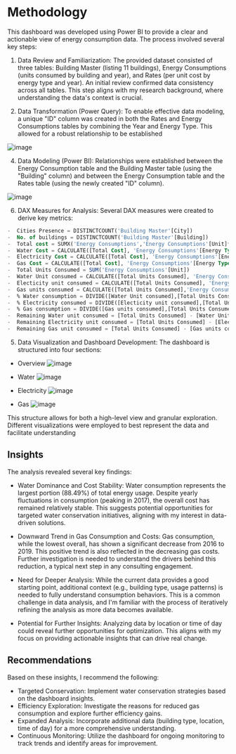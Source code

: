 # Methodology
This dashboard was developed using Power BI to provide a clear and actionable view of energy consumption data. The process involved several key steps:

1. Data Review and Familiarization:  The provided dataset consisted of three tables: Building Master (listing 11 buildings), Energy Consumptions (units consumed by building and year), and Rates (per unit cost by energy type and year).
An initial review confirmed data consistency across all tables.  This step aligns with my research background, where understanding the data's context is crucial.

2. Data Transformation (Power Query): To enable effective data modeling, a unique "ID" column was created in both the Rates and Energy Consumptions tables by combining the Year and Energy Type.
This allowed for a robust relationship to be established

![image](https://github.com/user-attachments/assets/d25c2049-f23f-418f-85aa-0d89257d7b1c)


4. Data Modeling (Power BI): Relationships were established between the Energy Consumption table and the Building Master table (using the "Building" column)
and between the Energy Consumption table and the Rates table (using the newly created "ID" column).

![image](https://github.com/user-attachments/assets/f8a8f893-9d3e-4fcf-ba70-8991da052c68)


6. DAX Measures for Analysis: Several DAX measures were created to derive key metrics:

```` sql 
-  Cities Presence = DISTINCTCOUNT('Building Master'[City])
-  No. of buildings = DISTINCTCOUNT('Building Master'[Building])
-  Total cost = SUMX('Energy Consumptions','Energy Consumptions'[Unit]*RELATED(Rates[Price Per Unit]))
-  Water Cost = CALCULATE([Total Cost], 'Energy Consumptions'[Energy Type] = "Water")
-  Electricity Cost = CALCULATE([Total Cost], 'Energy Consumptions'[Energy Type] = "Electricity")
-  Gas Cost = CALCULATE([Total Cost], 'Energy Consumptions'[Energy Type] = "Gas")
-  Total Units Consumed = SUM('Energy Consumptions'[Unit])
-  Water Unit consumed = CALCULATE([Total Units Consumed], 'Energy Consumptions'[Energy Type] = "Water")
-  Electicity unit consumed = CALCULATE([Total Units Consumed], 'Energy Consumptions'[Energy Type] = "Electricity")
-  Gas units consumed = CALCULATE([Total Units Consumed],'Energy Consumptions'[Energy Type] = "Gas")
-  % Water consumption = DIVIDE([Water Unit consumed],[Total Units Consumed],0)
-  % Electricity consumed = DIVIDE([Electicity unit consumed],[Total Units Consumed],0)
-  % Gas consumption = DIVIDE([Gas units consumed],[Total Units Consumed],0)
-  Remaining Water unit consumed = [Total Units Consumed] - [Water Unit consumed]
-  Remaining Electricity unit consumed = [Total Units Consumed] - [Electicity unit consumed]
-  Remaining Gas unit consumed = [Total Units Consumed] - [Gas units consumed]
 ````

5. Data Visualization and Dashboard Development: The dashboard is structured into four sections:
-  Overview
![image](https://github.com/user-attachments/assets/b19d7950-f363-4eae-9c20-92db7da11036)

-  Water
![image](https://github.com/user-attachments/assets/82bf234a-011a-4b08-a0b1-f3614c47dcb6)

-  Electricity
![image](https://github.com/user-attachments/assets/61ef45ef-10cd-4722-9888-61a8491719a7)

-  Gas
![image](https://github.com/user-attachments/assets/59e99ae0-b1b1-47d3-bf25-68305a86c329)


This structure allows for both a high-level view and granular exploration. Different visualizations were employed to best represent the data and facilitate understanding

## Insights
The analysis revealed several key findings:

-  Water Dominance and Cost Stability: Water consumption represents the largest portion (88.49%) of total energy usage. Despite yearly fluctuations in consumption (peaking in 2017),
the overall cost has remained relatively stable. This suggests potential opportunities for targeted water conservation initiatives, aligning with my interest in data-driven solutions.

-  Downward Trend in Gas Consumption and Costs: Gas consumption, while the lowest overall, has shown a significant decrease from 2016 to 2019.
  This positive trend is also reflected in the decreasing gas costs.  Further investigation is needed to understand the drivers behind this reduction, a typical next step in any consulting engagement.

-  Need for Deeper Analysis: While the current data provides a good starting point, additional context (e.g., building type, usage patterns) is needed to fully understand consumption behaviors.
  This is a common challenge in data analysis, and I'm familiar with the process of iteratively refining the analysis as more data becomes available.

-  Potential for Further Insights:  Analyzing data by location or time of day could reveal further opportunities for optimization.
  This aligns with my focus on providing actionable insights that can drive real change.

## Recommendations
Based on these insights, I recommend the following:
-  Targeted Conservation: Implement water conservation strategies based on the dashboard insights.
-  Efficiency Exploration: Investigate the reasons for reduced gas consumption and explore further efficiency gains.
-  Expanded Analysis: Incorporate additional data (building type, location, time of day) for a more comprehensive understanding.
-  Continuous Monitoring: Utilize the dashboard for ongoing monitoring to track trends and identify areas for improvement.
